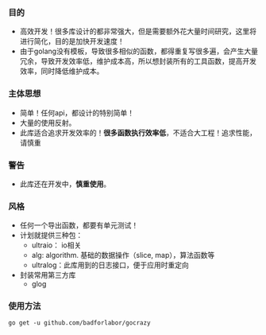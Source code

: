 ### 目的
- 高效开发！很多库设计的都非常强大，但是需要额外花大量时间研究，这里将进行简化，目的是加快开发速度！
- 由于golang没有模板，导致很多相似的函数，都得重复写很多遍，会产生大量冗余，导致开发效率低，维护成本高，所以想封装所有的工具函数，提高开发效率，同时降低维护成本。

### 主体思想
- 简单！任何api，都设计的特别简单！
- 大量的使用反射。
- 此库适合追求开发效率的！**很多函数执行效率低**，不适合大工程！追求性能，请慎重

### 警告
- 此库还在开发中，**慎重使用**。

### 风格
- 任何一个导出函数，都要有单元测试！
- 计划就提供三种包：
    - ultraio： io相关
    - alg: algorithm. 基础的数据操作（slice, map），算法函数等
    - ultralog：此库用到的日志接口，便于应用时重定向
- 封装常用第三方库
    - glog

### 使用方法

```
go get -u github.com/badforlabor/gocrazy
```

